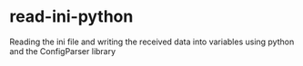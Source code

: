 # read-ini-python
Reading the ini file and writing the received data into variables using python and the ConfigParser library



<By N0NAMER1337>
